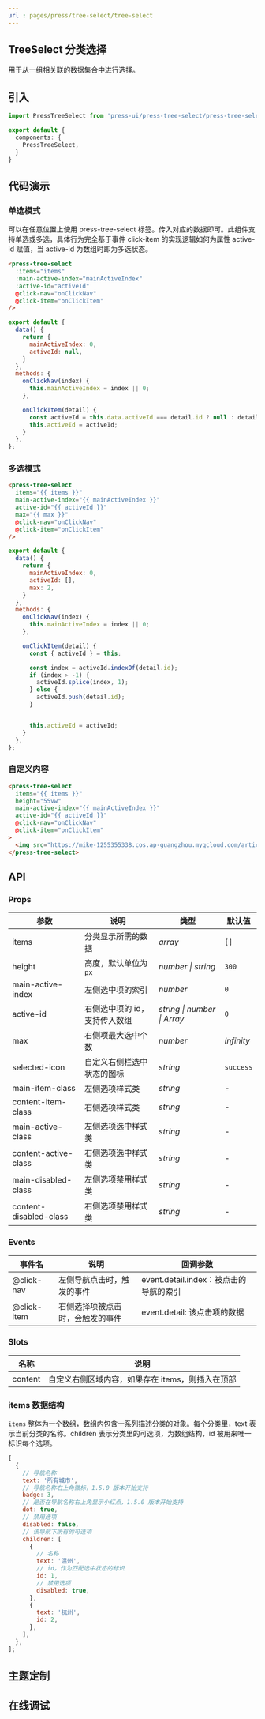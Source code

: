 ```yaml
---
url : pages/press/tree-select/tree-select
---
```


## TreeSelect 分类选择

用于从一组相关联的数据集合中进行选择。


## 引入

```ts
import PressTreeSelect from 'press-ui/press-tree-select/press-tree-select';

export default {
  components: {
    PressTreeSelect,
  }
}
```

## 代码演示

### 单选模式

可以在任意位置上使用 press-tree-select 标签。传入对应的数据即可。此组件支持单选或多选，具体行为完全基于事件 click-item 的实现逻辑如何为属性 active-id 赋值，当 active-id 为数组时即为多选状态。

```html
<press-tree-select
  :items="items"
  :main-active-index="mainActiveIndex"
  :active-id="activeId"
  @click-nav="onClickNav"
  @click-item="onClickItem"
/>
```

```javascript
export default {
  data() {
    return {
      mainActiveIndex: 0,
      activeId: null,
    }
  },
  methods: {
    onClickNav(index) {
      this.mainActiveIndex = index || 0;
    },

    onClickItem(detail) {
      const activeId = this.data.activeId === detail.id ? null : detail.id;
      this.activeId = activeId;
    }
  },
};
```

### 多选模式

```html
<press-tree-select
  items="{{ items }}"
  main-active-index="{{ mainActiveIndex }}"
  active-id="{{ activeId }}"
  max="{{ max }}"
  @click-nav="onClickNav"
  @click-item="onClickItem"
/>
```

```javascript
export default {
  data() {
    return {
      mainActiveIndex: 0,
      activeId: [],
      max: 2,
    }
  },
  methods: {
    onClickNav(index) {
      this.mainActiveIndex = index || 0;
    },

    onClickItem(detail) {
      const { activeId } = this;

      const index = activeId.indexOf(detail.id);
      if (index > -1) {
        activeId.splice(index, 1);
      } else {
        activeId.push(detail.id);
      }


      this.activeId = activeId;
    }
  },
};
```

### 自定义内容

```html
<press-tree-select
  items="{{ items }}"
  height="55vw"
  main-active-index="{{ mainActiveIndex }}"
  active-id="{{ activeId }}"
  @click-nav="onClickNav"
  @click-item="onClickItem"
>
  <img src="https://mike-1255355338.cos.ap-guangzhou.myqcloud.com/article/2023/5/own_mike_9f901ce42e18990883.jpeg" slot="content" />
</press-tree-select>
```

## API

### Props

| 参数                   | 说明                          | 类型                        | 默认值     |
| ---------------------- | ----------------------------- | --------------------------- | ---------- |
| items                  | 分类显示所需的数据            | _array_                     | `[]`       |
| height                 | 高度，默认单位为`px`          | _number \| string_          | `300`      |
| main-active-index      | 左侧选中项的索引              | _number_                    | `0`        |
| active-id              | 右侧选中项的 id，支持传入数组 | _string \| number \| Array_ | `0`        |
| max                    | 右侧项最大选中个数            | _number_                    | _Infinity_ |
| selected-icon          | 自定义右侧栏选中状态的图标    | _string_                    | `success`  |
| main-item-class        | 左侧选项样式类                | _string_                    | -          |
| content-item-class     | 右侧选项样式类                | _string_                    | -          |
| main-active-class      | 左侧选项选中样式类            | _string_                    | -          |
| content-active-class   | 右侧选项选中样式类            | _string_                    | -          |
| main-disabled-class    | 左侧选项禁用样式类            | _string_                    | -          |
| content-disabled-class | 右侧选项禁用样式类            | _string_                    | -          |

### Events

| 事件名      | 说明                             | 回调参数                               |
| ----------- | -------------------------------- | -------------------------------------- |
| @click-nav  | 左侧导航点击时，触发的事件       | event.detail.index：被点击的导航的索引 |
| @click-item | 右侧选择项被点击时，会触发的事件 | event.detail: 该点击项的数据           |

### Slots

| 名称    | 说明                                             |
| ------- | ------------------------------------------------ |
| content | 自定义右侧区域内容，如果存在 items，则插入在顶部 |

### items 数据结构

`items` 整体为一个数组，数组内包含一系列描述分类的对象。每个分类里，text 表示当前分类的名称。children 表示分类里的可选项，为数组结构，id 被用来唯一标识每个选项。

```javascript
[
  {
    // 导航名称
    text: '所有城市',
    // 导航名称右上角徽标，1.5.0 版本开始支持
    badge: 3,
    // 是否在导航名称右上角显示小红点，1.5.0 版本开始支持
    dot: true,
    // 禁用选项
    disabled: false,
    // 该导航下所有的可选项
    children: [
      {
        // 名称
        text: '温州',
        // id，作为匹配选中状态的标识
        id: 1,
        // 禁用选项
        disabled: true,
      },
      {
        text: '杭州',
        id: 2,
      },
    ],
  },
];
```

## 主题定制

<theme-config />

## 在线调试

<debug-online />